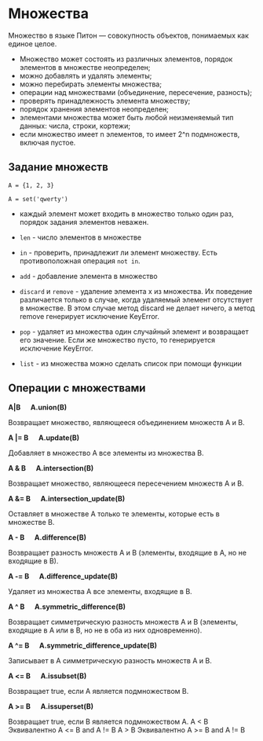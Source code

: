 # Множества

Множество в языке Питон — совокупность объектов, понимаемых как единое целое. 
* Множество может состоять из различных элементов, порядок элементов в множестве неопределен;
* можно добавлять и удалять элементы;
* можно перебирать элементы множества; 
* операции над множествами (объединение, пересечение, разность);
* проверять принадлежность элемента множеству;
* порядок хранения элементов неопределен;
* элементами множества может быть любой неизменяемый тип данных: числа, строки, кортежи;
* если множество имеет n элементов, то имеет 2^n подмножеств, включая пустое.

## Задание множеств

`A = {1, 2, 3}`

`A = set('qwerty')`

* каждый элемент может входить в множество только один раз, порядок задания элементов неважен.

* `len` -  число элементов в множестве

* `in` - проверить, принадлежит ли элемент множеству. Есть противоположная операция `not in`. 
  
* `add` - добавление элемента в множество

* `discard` и `remove` - удаление элемента x из множества. Их поведение различается только в случае, когда удаляемый элемент отсутствует в множестве. В этом случае метод discard не делает ничего, а метод remove генерирует исключение KeyError.

* `pop` - удаляет из множества один случайный элемент и возвращает его значение. Если же множество пусто, то генерируется исключение KeyError.

* `list` - из множества можно сделать список при помощи функции

## Операции с множествами


**A|B &emsp; A.union(B)**

Возвращает множество, являющееся объединением множеств A и B.

**A |= B &emsp; A.update(B)**

Добавляет в множество A все элементы из множества B.

**A & B &emsp; A.intersection(B)**

Возвращает множество, являющееся пересечением множеств A и B.

**A &= B &emsp; A.intersection_update(B)**

Оставляет в множестве A только те элементы, которые есть в множестве B.

**A - B  &emsp; A.difference(B)**

Возвращает разность множеств A и B (элементы, входящие в A, но не входящие в B).

**A -= B &emsp; A.difference_update(B)**

Удаляет из множества A все элементы, входящие в B.

**A ^ B  &emsp; A.symmetric_difference(B)**

Возвращает симметрическую разность множеств A и B (элементы, входящие в A или в B, но не в оба из них одновременно).

**A ^= B  &emsp; A.symmetric_difference_update(B)**

Записывает в A симметрическую разность множеств A и B.

**A <= B  &emsp; A.issubset(B)**

Возвращает true, если A является подмножеством B.

**A >= B &emsp; A.issuperset(B)**

Возвращает true, если B является подмножеством A.
A < B
Эквивалентно A <= B and A != B
A > B
Эквивалентно A >= B and A != B
